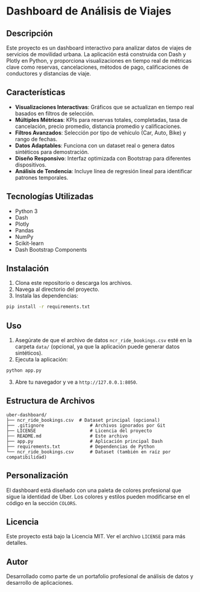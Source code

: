 # Dashboard de Análisis de Viajes

## Descripción

Este proyecto es un dashboard interactivo para analizar datos de viajes de servicios de movilidad urbana. La aplicación está construida con Dash y Plotly en Python, y proporciona visualizaciones en tiempo real de métricas clave como reservas, cancelaciones, métodos de pago, calificaciones de conductores y distancias de viaje.

## Características

- **Visualizaciones Interactivas**: Gráficos que se actualizan en tiempo real basados en filtros de selección.
- **Múltiples Métricas**: KPIs para reservas totales, completadas, tasa de cancelación, precio promedio, distancia promedio y calificaciones.
- **Filtros Avanzados**: Selección por tipo de vehículo (Car, Auto, Bike) y rango de fechas.
- **Datos Adaptables**: Funciona con un dataset real o genera datos sintéticos para demostración.
- **Diseño Responsivo**: Interfaz optimizada con Bootstrap para diferentes dispositivos.
- **Análisis de Tendencia**: Incluye línea de regresión lineal para identificar patrones temporales.

## Tecnologías Utilizadas

- Python 3
- Dash
- Plotly
- Pandas
- NumPy
- Scikit-learn
- Dash Bootstrap Components

## Instalación

1. Clona este repositorio o descarga los archivos.
2. Navega al directorio del proyecto.
3. Instala las dependencias:

```bash
pip install -r requirements.txt
```

## Uso

1. Asegúrate de que el archivo de datos `ncr_ride_bookings.csv` esté en la carpeta `data/` (opcional, ya que la aplicación puede generar datos sintéticos).
2. Ejecuta la aplicación:

```bash
python app.py
```

3. Abre tu navegador y ve a `http://127.0.0.1:8050`.

## Estructura de Archivos

```
uber-dashboard/
├── ncr_ride_bookings.csv  # Dataset principal (opcional)
├── .gitignore                 # Archivos ignorados por Git
├── LICENSE                    # Licencia del proyecto
├── README.md                  # Este archivo
├── app.py                     # Aplicación principal Dash
├── requirements.txt           # Dependencias de Python
└── ncr_ride_bookings.csv      # Dataset (también en raíz por compatibilidad)
```

## Personalización

El dashboard está diseñado con una paleta de colores profesional que sigue la identidad de Uber. Los colores y estilos pueden modificarse en el código en la sección `COLORS`.

## Licencia

Este proyecto está bajo la Licencia MIT. Ver el archivo `LICENSE` para más detalles.

## Autor

Desarrollado como parte de un portafolio profesional de análisis de datos y desarrollo de aplicaciones.
